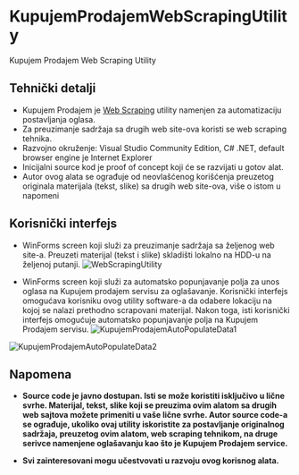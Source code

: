 # KupujemProdajemWebScrapingUtility
Kupujem Prodajem Web Scraping Utility

## Tehnički detalji
- Kupujem Prodajem je [Web Scraping](https://en.wikipedia.org/wiki/Web_scraping) utility namenjen za automatizaciju postavljanja oglasa.
- Za preuzimanje sadržaja sa drugih web site-ova koristi se web scraping tehnika.
- Razvojno okruženje: Visual Studio Community Edition, C# .NET, default browser engine je Internet Explorer
- Inicijalni source kod je proof of concept koji će se razvijati u gotov alat.
- Autor ovog alata se ograđuje od neovlašćenog korišćenja preuzetog originala materijala (tekst, slike) sa drugih web site-ova, više o istom u napomeni

## Korisnički interfejs

- WinForms screen koji služi za preuzimanje sadržaja sa željenog web site-a. Preuzeti materijal (tekst i slike) skladišti lokalno na HDD-u na željenoj putanji.
![WebScrapingUtility](https://user-images.githubusercontent.com/6911256/191731371-235eae46-38f2-48a2-8ede-5796f554efe7.png)

- WinForms screen koji služi za automatsko popunjavanje polja za unos oglasa na Kupujem prodajem servisu za oglašavanje. Korisnički interfejs omogućava korisniku ovog utility software-a da odabere lokaciju na kojoj se nalazi prethodno scrapovani materijal. Nakon toga, isti korisnički interfejs omogućuje automatsko popunjavanje polja na Kupujem Prodajem servisu.
![KupujemProdajemAutoPopulateData1](https://user-images.githubusercontent.com/6911256/191731472-55247ebd-49d4-4551-83a4-49eea387c083.png)

![KupujemProdajemAutoPopulateData2](https://user-images.githubusercontent.com/6911256/191732074-513f5a0a-ff2d-4bbf-8b7c-bc9ca152961b.png)

## Napomena
- **Source code je javno dostupan. Isti se može koristiti isključivo u lične svrhe. Materijal, tekst, slike koji se preuzima ovim alatom sa drugih web sajtova možete primeniti u vaše lične svrhe. Autor source code-a se ograđuje, ukoliko ovaj utility iskoristite za postavljanje originalnog sadržaja, preuzetog ovim alatom, web scraping tehnikom, na druge serivce namenjene oglašavanju kao što je Kupujem Prodajem service.**

- **Svi zainteresovani mogu učestvovati u razvoju ovog korisnog alata.**
